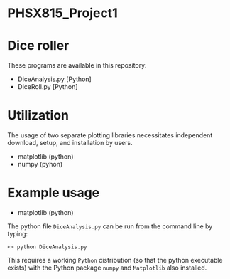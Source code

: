 # PHSX815_Project1

# Dice roller

These programs are available in this repository:

* DiceAnalysis.py [Python]
* DiceRoll.py [Python]

# Utilization

The usage of two separate plotting libraries necessitates independent download, setup, and installation by users.

* matplotlib (python)
* numpy       (pyhon)

# Example usage

* matplotlib (python)

The python file `DiceAnalysis.py` can be run from the command line by typing:

`<> python DiceAnalysis.py`

This requires a working `Python` distribution (so that the python executable exists) with the Python package `numpy` and `Matplotlib` also installed.
